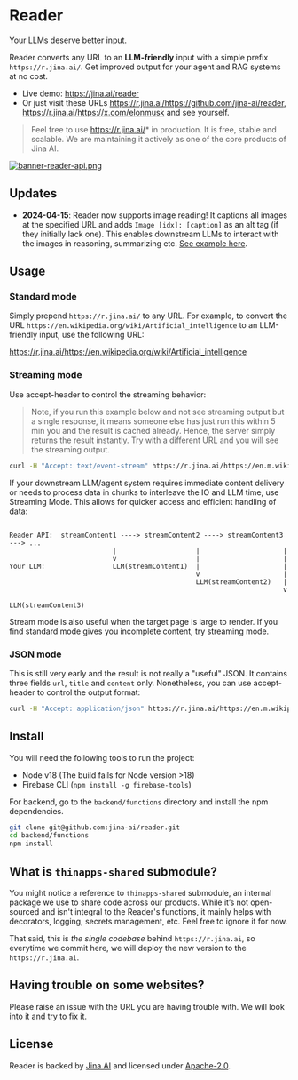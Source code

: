 # Reader

Your LLMs deserve better input.

Reader converts any URL to an **LLM-friendly** input with a simple prefix `https://r.jina.ai/`. Get improved output for your agent and RAG systems at no cost.

- Live demo: https://jina.ai/reader
- Or just visit these URLs https://r.jina.ai/https://github.com/jina-ai/reader, https://r.jina.ai/https://x.com/elonmusk and see yourself.

> Feel free to use https://r.jina.ai/* in production. It is free, stable and scalable. We are maintaining it actively as one of the core products of Jina AI.

[![banner-reader-api.png](https://jina.ai/banner-reader-api.png)](https://jina.ai/reader)


## Updates

- **2024-04-15**: Reader now supports image reading! It captions all images at the specified URL and adds `Image [idx]: [caption]` as an alt tag (if they initially lack one). This enables downstream LLMs to interact with the images in reasoning, summarizing etc. [See example here](https://x.com/JinaAI_/status/1780094402071023926).

## Usage

### Standard mode

Simply prepend `https://r.jina.ai/` to any URL. For example, to convert the URL `https://en.wikipedia.org/wiki/Artificial_intelligence` to an LLM-friendly input, use the following URL:

https://r.jina.ai/https://en.wikipedia.org/wiki/Artificial_intelligence

### Streaming mode

Use accept-header to control the streaming behavior:

> Note, if you run this example below and not see streaming output but a single response, it means someone else has just run this within 5 min you and the result is cached already. Hence, the server simply returns the result instantly. Try with a different URL and you will see the streaming output.
```bash
curl -H "Accept: text/event-stream" https://r.jina.ai/https://en.m.wikipedia.org/wiki/Main_Page
```

If your downstream LLM/agent system requires immediate content delivery or needs to process data in chunks to interleave the IO and LLM time, use Streaming Mode. This allows for quicker access and efficient handling of data:

```text

Reader API:  streamContent1 ----> streamContent2 ----> streamContent3 ---> ... 
                          |                    |                     |
                          v                    |                     |
Your LLM:                 LLM(streamContent1)  |                     |
                                               v                     |
                                               LLM(streamContent2)   |
                                                                     v
                                                                     LLM(streamContent3)
```

Stream mode is also useful when the target page is large to render. If you find standard mode gives you incomplete content, try streaming mode. 

### JSON mode

This is still very early and the result is not really a "useful" JSON. It contains three fields `url`, `title` and `content` only. Nonetheless, you can use accept-header to control the output format:
```bash
curl -H "Accept: application/json" https://r.jina.ai/https://en.m.wikipedia.org/wiki/Main_Page
```

## Install

You will need the following tools to run the project:
- Node v18 (The build fails for Node version >18)
- Firebase CLI (`npm install -g firebase-tools`)

For backend, go to the `backend/functions` directory and install the npm dependencies.

```bash
git clone git@github.com:jina-ai/reader.git
cd backend/functions
npm install
```

## What is `thinapps-shared` submodule?

You might notice a reference to `thinapps-shared` submodule, an internal package we use to share code across our products. While it’s not open-sourced and isn't integral to the Reader's functions, it mainly helps with decorators, logging, secrets management, etc. Feel free to ignore it for now.

That said, this is *the single codebase* behind `https://r.jina.ai`, so everytime we commit here, we will deploy the new version to the `https://r.jina.ai`.

## Having trouble on some websites?
Please raise an issue with the URL you are having trouble with. We will look into it and try to fix it.

## License
Reader is backed by [Jina AI](https://jina.ai) and licensed under [Apache-2.0](./LICENSE).